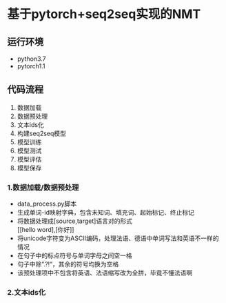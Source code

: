 # 基于pytorch+seq2seq实现的NMT

## 运行环境
- python3.7
- pytorch1.1

## 代码流程
1. 数据加载
2. 数据预处理
3. 文本ids化
4. 构建seq2seq模型
5. 模型训练
6. 模型测试
7. 模型评估
8. 模型保存

### 1.数据加载/数据预处理
- data_process.py脚本
- 生成单词-id映射字典，包含未知词、填充词、起始标记、终止标记
- 将数据处理成[source,target]语言对的形式<br>
  [[hello word],[你好]]
- 将unicode字符变为ASCII编码，处理法语、德语中单词写法和英语不一样的情况
- 在句子中的标点符号与单词字母之间空一格
- 句子中除”.?!“，其余的符号均换为空格
- 该预处理项中不包含将英语、法语缩写改为全拼，毕竟不懂法语啊

### 2.文本ids化
